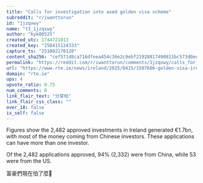 ```yaml
---
title: "Calls for investigation into axed golden visa scheme"
subreddit: "r/iwanttorun"
id: "1jzqxwy"
name: "t3_1jzqxwy"
author: "kyk00525"
created_utc: 1744721013
created_key: "250415124333"
capture_ts: "251002170120"
content_sha256: "cef571d8ca716dfeea454c36e2c9ebf21928817490811bc573d0ee2dffc905a5"
permalink: "https://reddit.com/r/iwanttorun/comments/1jzqxwy/calls_for_investigation_into_axed_golden_visa/"
url: "https://www.rte.ie/news/ireland/2025/0415/1507686-golden-visa-ireland-latest/"
domain: "rte.ie"
ups: 4
upvote_ratio: 0.75
num_comments: 0
link_flair_text: "分享帖"
link_flair_css_class: ""
over_18: false
is_self: false
---
```


Figures show the 2,482 approved investments in Ireland generated €1.7bn,
with most of the money coming from Chinese investors. These applications
can have more than one investor.

Of the 2,482 applications approved, 94% (2,332) were from China, while
53 were from the US.

富豪們現在怕了麼💸
